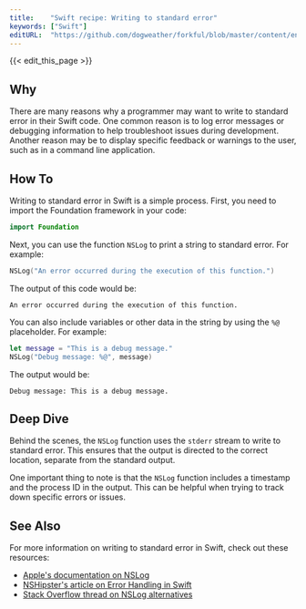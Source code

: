 ```yaml
---
title:    "Swift recipe: Writing to standard error"
keywords: ["Swift"]
editURL:  "https://github.com/dogweather/forkful/blob/master/content/en/swift/writing-to-standard-error.md"
---
```


{{< edit_this_page >}}

## Why

There are many reasons why a programmer may want to write to standard error in their Swift code. One common reason is to log error messages or debugging information to help troubleshoot issues during development. Another reason may be to display specific feedback or warnings to the user, such as in a command line application.

## How To

Writing to standard error in Swift is a simple process. First, you need to import the Foundation framework in your code:

```Swift
import Foundation
```

Next, you can use the function `NSLog` to print a string to standard error. For example:

```Swift
NSLog("An error occurred during the execution of this function.")
```

The output of this code would be:

```
An error occurred during the execution of this function.
```

You can also include variables or other data in the string by using the `%@` placeholder. For example:

```Swift
let message = "This is a debug message."
NSLog("Debug message: %@", message)
```

The output would be:

```
Debug message: This is a debug message.
```

## Deep Dive

Behind the scenes, the `NSLog` function uses the `stderr` stream to write to standard error. This ensures that the output is directed to the correct location, separate from the standard output.

One important thing to note is that the `NSLog` function includes a timestamp and the process ID in the output. This can be helpful when trying to track down specific errors or issues.

## See Also

For more information on writing to standard error in Swift, check out these resources:

- [Apple's documentation on NSLog](https://developer.apple.com/documentation/foundation/nslog)
- [NSHipster's article on Error Handling in Swift](https://nshipster.com/error-handling-in-swift/)
- [Stack Overflow thread on NSLog alternatives](https://stackoverflow.com/questions/9245716/nslog-alternative-in-swift)